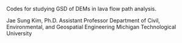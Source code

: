 Codes for studying GSD of DEMs in lava flow path analysis.

Jae Sung Kim, Ph.D.
Assistant Professor
Department of Civil, Environmental, and Geospatial Engineering
Michigan Technological University
